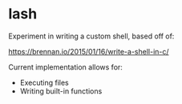 # lash

Experiment in writing a custom shell, based off of:

https://brennan.io/2015/01/16/write-a-shell-in-c/

Current implementation allows for:
- Executing files
- Writing built-in functions
